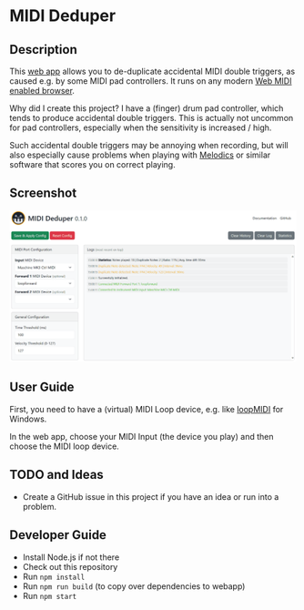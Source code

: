 # MIDI Deduper

## Description

This [web app](https://fannon.github.io/midi-deduper/) allows you to de-duplicate accidental MIDI double triggers, as caused e.g. by some MIDI pad controllers.
It runs on any modern [Web MIDI enabled browser](https://caniuse.com/midi). 

Why did I create this project? I have a (finger) drum pad controller, which tends to produce accidental double triggers. 
This is actually not uncommon for pad controllers, especially when the sensitivity is increased / high. 

Such accidental double triggers may be annoying when recording, but will also especially cause problems when playing with [Melodics](https://melodics.com/) or similar software that scores you on correct playing.

## Screenshot

![Synthesia Light Guide](./assets/screenshot.png)

## User Guide

First, you need to have a (virtual) MIDI Loop device, e.g. like [loopMIDI](https://www.tobias-erichsen.de/software/loopmidi.html) for Windows.

In the web app, choose your MIDI Input (the device you play) and then choose the MIDI loop device.

## TODO and Ideas

* Create a GitHub issue in this project if you have an idea or run into a problem.

## Developer Guide

* Install Node.js if not there
* Check out this repository
* Run `npm install`
* Run `npm run build` (to copy over dependencies to webapp)
* Run `npm start` 
